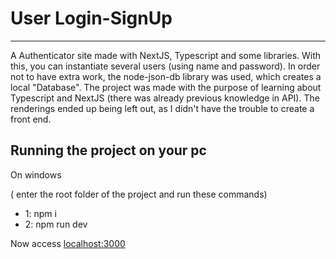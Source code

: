 # User Login-SignUp
------------------
A Authenticator site made with NextJS, Typescript and some libraries. With this, you can instantiate several users (using name and password). In order not to have extra work, the node-json-db library was used, which creates a local "Database". The project was made with the purpose of learning about Typescript and NextJS (there was already previous knowledge in API). The renderings ended up being left out, as I didn't have the trouble to create a front end.


## Running the project on your pc

On windows

( enter the root folder of the project and run these commands)
- 1: npm i
- 2: npm run dev

Now access [localhost:3000](https://localhost:3000/)